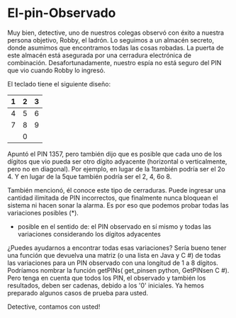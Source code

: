 # El-pin-Observado
Muy bien, detective, uno de nuestros colegas observó con éxito a nuestra persona objetivo, Robby, el ladrón. Lo seguimos a un almacén secreto, donde asumimos que encontramos todas las cosas robadas. La puerta de este almacén está asegurada por una cerradura electrónica de combinación. Desafortunadamente, nuestro espía no está seguro del PIN que vio cuando Robby lo ingresó.

El teclado tiene el siguiente diseño:

| 1 | 2 | 3 |
| ----- | ---- | ---- |
| 4 | 5 | 6 |
| 7 | 8 | 9 |
|   | 0 |   |
  
Apuntó el PIN 1357, pero también dijo que es posible que cada uno de los dígitos que vio pueda ser otro dígito adyacente (horizontal o verticalmente, pero no en diagonal). Por ejemplo, en lugar de la 1también podría ser el 2o 4. Y en lugar de la 5que también podría ser el 2, 4, 6o 8.

También mencionó, él conoce este tipo de cerraduras. Puede ingresar una cantidad ilimitada de PIN incorrectos, que finalmente nunca bloquean el sistema ni hacen sonar la alarma. Es por eso que podemos probar todas las variaciones posibles (*).

* posible en el sentido de: el PIN observado en sí mismo y todas las variaciones considerando los dígitos adyacentes

¿Puedes ayudarnos a encontrar todas esas variaciones? Sería bueno tener una función que devuelva una matriz (o una lista en Java y C #) de todas las variaciones para un PIN observado con una longitud de 1 a 8 dígitos. Podríamos nombrar la función getPINs( get_pinsen python, GetPINsen C #). Pero tenga en cuenta que todos los PIN, el observado y también los resultados, deben ser cadenas, debido a los '0' iniciales. Ya hemos preparado algunos casos de prueba para usted.

Detective, contamos con usted!
